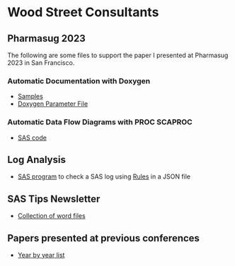 # Wood Street Consultants

## Pharmasug 2023
The following are some files to support the paper I presented at Pharmasug 2023 in San Francisco.

### Automatic Documentation with Doxygen
* [Samples](/Doxygen/Samples/)
* [Doxygen Parameter File](/Doxygen/Doxyfile)

### Automatic Data Flow Diagrams with PROC SCAPROC
* [SAS code](/SCAPROC/SAS/)

## Log Analysis
* [SAS program](/Log%20Analysis/filecheckwithrules.sas) to check a SAS log using [Rules](/Log%20Analysis/rules.json) in a JSON file

## SAS Tips Newsletter
* [Collection of word files](/Tips%20Newsletter/)

## Papers presented at previous conferences
* [Year by year list](/Papers/)